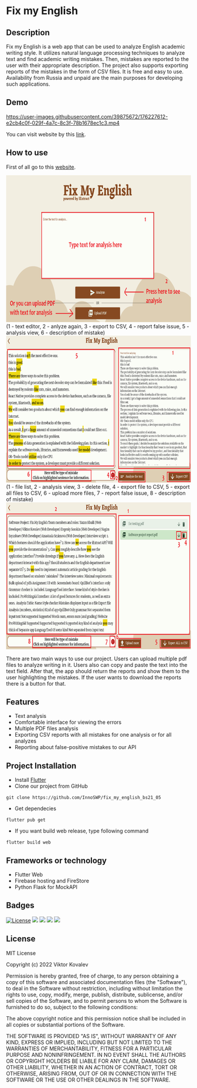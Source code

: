 # Fix my English

## Description

Fix my English is a web app that can be used to analyze English academic writing style. It utilizes natural language processing techniques to analyze text and find academic writing mistakes. Then, mistakes are reported to the user with their appropriate description. The project also supports exporting reports of the mistakes in the form of CSV files. It is free and easy to use. Availability from Russia and unpaid are the main purposes for developing such applications.

## Demo


https://user-images.githubusercontent.com/39875672/176227612-e2cb4c0f-029f-4a7c-8c3f-78b1678ec1c3.mp4

You can visit website by this [link](https://fix-my-english-43ee2.web.app/).

## How to use
First of all go to this [website](https://fix-my-english-43ee2.web.app/).

<img src="./screenshots/cadr1.png" width="700" height="400">
(1 - text editor, 2 - anlyze again, 3 - export to CSV, 4 - report false issue, 5 - analysis view, 6 - description of mistake)
<img src="./screenshots/cadr2.png" width="700" height="400">
(1 - file list, 2 - analysis view, 3 - delete file, 4 - export file to CSV, 5 - export all files to CSV, 6 - upload more files, 7 - report false issue, 8 - description of mistake)
<img src="./screenshots/cadr3.png" width="700" height="400">

There are two main ways to use our project. Users can upload multiple pdf files to analyze writing in it. Users also can copy and paste the text into the text field. After that, the app should return the reports and show them to the user highlighting the mistakes. If the user wants to download the reports there is a button for that.


## Features

- Text analysis
- Comfortable interface for viewing the errors
- Multiple PDF files analysis
- Exporting CSV reports with all mistakes for one analysis or for all analyzes
- Reporting about false-positive mistakes to our API

## Project Installation

- Install [Flutter](https://docs.flutter.dev/get-started/install)
- Clone our project from GitHub
```console
git clone https://github.com/InnoSWP/fix_my_english_bs21_05
```
- Get dependecies
```console
flutter pub get
```
- If you want build web release, type following command
```console
flutter build web
```

## Frameworks or technology

- Flutter Web
- Firebase hosting and FireStore
- Python Flask for MockAPI

## Badges

[![License](https://poser.pugx.org/ali-irawan/xtra/license.svg)](https://poser.pugx.org/ali-irawan/xtra/license.svg)
[![](https://img.shields.io/github/checks-status/InnoSWP/fix_my_english_bs21_05/master)](https://img.shields.io/github/checks-status/InnoSWP/fix_my_english_bs21_05/master)
![](https://img.shields.io/badge/build-passing-brightgreen)
![](https://img.shields.io/badge/tests-passing-brightgreen)
![](https://img.shields.io/badge/MoofiyAPI-not%20responding-red)


## License

MIT License

Copyright (c) 2022 Viktor Kovalev

Permission is hereby granted, free of charge, to any person obtaining a copy
of this software and associated documentation files (the "Software"), to deal
in the Software without restriction, including without limitation the rights
to use, copy, modify, merge, publish, distribute, sublicense, and/or sell
copies of the Software, and to permit persons to whom the Software is
furnished to do so, subject to the following conditions:

The above copyright notice and this permission notice shall be included in all
copies or substantial portions of the Software.

THE SOFTWARE IS PROVIDED "AS IS", WITHOUT WARRANTY OF ANY KIND, EXPRESS OR
IMPLIED, INCLUDING BUT NOT LIMITED TO THE WARRANTIES OF MERCHANTABILITY,
FITNESS FOR A PARTICULAR PURPOSE AND NONINFRINGEMENT. IN NO EVENT SHALL THE
AUTHORS OR COPYRIGHT HOLDERS BE LIABLE FOR ANY CLAIM, DAMAGES OR OTHER
LIABILITY, WHETHER IN AN ACTION OF CONTRACT, TORT OR OTHERWISE, ARISING FROM,
OUT OF OR IN CONNECTION WITH THE SOFTWARE OR THE USE OR OTHER DEALINGS IN THE
SOFTWARE.


